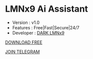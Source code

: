 # LMNx9 Ai Assistant
- Version : v1.0
- Features : Free|Fast|Secure|24/7
- Developer : [DARK LMNx9](https://t.me/x_LMNx9)

[](https://raw.githubusercontent.com/LMNx9-JOHNY/LMNx9-Ai/refs/heads/main/LMNx9_Ai_1.0.png)

[DOWNLOAD FREE](https://github.com/LMNx9-JOHNY/LMNx9-Ai/raw/refs/heads/main/LMNx9_Ai_1.0.apk)

[JOIN TELEGRAM](https://t.me/+w84Y7jIUzPFmYzg1)



